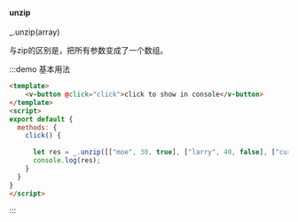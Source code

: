 #### unzip

_.unzip(array) 

与zip的区别是，把所有参数变成了一个数组。

:::demo 基本用法
```html
<template>
    <v-button @click="click">click to show in console</v-button>
</template>
<script>
export default {
  methods: {
    click() {
      
      let res = _.unzip([["moe", 30, true], ["larry", 40, false], ["curly", 50, false]]);
      console.log(res);
    }
  }
}
</script>
```
:::
